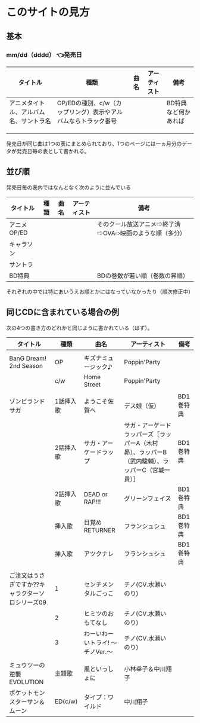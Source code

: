 
# このサイトの見方


## 基本

### mm/dd（dddd） 👈発売日

| タイトル                | 種類                                  | 曲名  | アーティスト | 備考          |
| ------------------- | ----------------------------------- | --- | ------ | ----------- |
| アニメタイトル、アルバム名、サントラ名 | OP/EDの種別、c/w（カップリング）表示やアルバムならトラック番号 |     |        | BD特典など何かあれば |
|                     |                                     |     |        |             |
|                     |                                     |     |        |             |
|                     |                                     |     |        |             |

発売日が同じ曲は1つの表にまとめられており、1つのページには一ヵ月分のデータが発売日毎の表として書かれる。

## 並び順

発売日毎の表内ではなんとなく次のように並んでいる

| タイトル                  | 種類  | 曲名  | アーティスト | 備考  |
| -------------------------------- | --- | --- | ------ | --- |
| アニメOP/ED |     |     |     |  そのクール放送アニメ⇨終了済⇨OVA⇨映画のような順（多分） |
| キャラソン |     |     |     |   |
| サントラ |     |     |     |   |
| BD特典 |     |     |     |  BDの巻数が若い順（巻数の昇順） |

それぞれの中では特にあいうえお順とかにはなっていなかったり（順次修正中）

## 同じCDに含まれている場合の例

次の4つの書き方のどれかと同じように書かれている（はず）。

| タイトル                  | 種類  | 曲名  | アーティスト | 備考  |
| -------------------------------- | --- | --- | ------ | --- |
||||||
| BanG Dream! 2nd Season              | OP  | キズナミュージック♪   | Poppin'Party |     |     |
|                                     | c/w | Home Street  | Poppin'Party |     |     |
||||||
| ゾンビランドサガ                            | 1話挿入歌 | ようこそ佐賀へ                                       | デス娘（仮）                                            | BD1巻特典   |     |
|                             | 2話挿入歌 | サガ・アーケードラップ                                   | サガ・アーケードラッパーズ［ラッパーA（木村昴）、ラッパーB（武内駿輔）、ラッパーC（宮城一貴）］ | BD1巻特典   |     |
|                             | 2話挿入歌 | DEAD or RAP!!!                                | グリーンフェイス                                          | BD1巻特典   |     |
|                             | 挿入歌   | 目覚めRETURNER                                   | フランシュシュ                                           | BD1巻特典   |     |
|                             | 挿入歌   | アツクナレ                                         | フランシュシュ                                           | BD1巻特典   |     |
||||||
| ご注文はうさぎですか??キャラクターソロシリーズ09                       |  1   | センチメンタルごっこ                 | チノ(CV.水瀬いのり)          |     |     |
|                                                  |   2  | ヒミツのおもてなし                  | チノ(CV.水瀬いのり)          |     |     |
|                                                  |   3  | わーいわーいトライ! ～チノVer.～        | チノ(CV.水瀬いのり)          |     |     |
||||||
| ミュウツーの逆襲 EVOLUTION                                           | 主題歌           | 風といっしょに           | 小林幸子＆中川翔子                                |     |
| ポケットモンスターサン＆ムーン                                              | ED(c/w)       | タイプ：ワイルド          | 中川翔子                                     |     |
